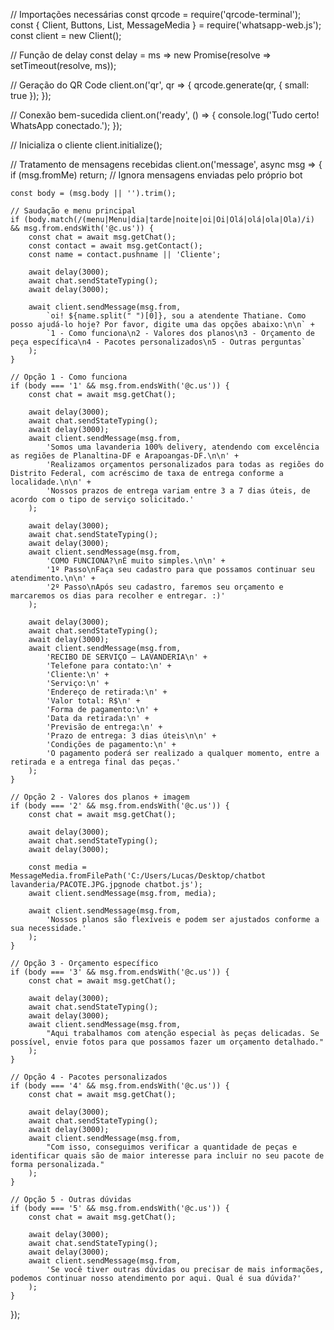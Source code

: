 // Importações necessárias
const qrcode = require('qrcode-terminal');
const { Client, Buttons, List, MessageMedia } = require('whatsapp-web.js');
const client = new Client();

// Função de delay
const delay = ms => new Promise(resolve => setTimeout(resolve, ms));

// Geração do QR Code
client.on('qr', qr => {
    qrcode.generate(qr, { small: true });
});

// Conexão bem-sucedida
client.on('ready', () => {
    console.log('Tudo certo! WhatsApp conectado.');
});

// Inicializa o cliente
client.initialize();

// Tratamento de mensagens recebidas
client.on('message', async msg => {
    if (msg.fromMe) return; // Ignora mensagens enviadas pelo próprio bot

    const body = (msg.body || '').trim();

    // Saudação e menu principal
    if (body.match(/(menu|Menu|dia|tarde|noite|oi|Oi|Olá|olá|ola|Ola)/i) && msg.from.endsWith('@c.us')) {
        const chat = await msg.getChat();
        const contact = await msg.getContact();
        const name = contact.pushname || 'Cliente';

        await delay(3000);
        await chat.sendStateTyping();
        await delay(3000);

        await client.sendMessage(msg.from,
            `oi! ${name.split(" ")[0]}, sou a atendente Thatiane. Como posso ajudá-lo hoje? Por favor, digite uma das opções abaixo:\n\n` +
            `1 - Como funciona\n2 - Valores dos planos\n3 - Orçamento de peça específica\n4 - Pacotes personalizados\n5 - Outras perguntas`
        );
    }

    // Opção 1 - Como funciona
    if (body === '1' && msg.from.endsWith('@c.us')) {
        const chat = await msg.getChat();

        await delay(3000);
        await chat.sendStateTyping();
        await delay(3000);
        await client.sendMessage(msg.from,
            'Somos uma lavanderia 100% delivery, atendendo com excelência as regiões de Planaltina-DF e Arapoangas-DF.\n\n' +
            'Realizamos orçamentos personalizados para todas as regiões do Distrito Federal, com acréscimo de taxa de entrega conforme a localidade.\n\n' +
            'Nossos prazos de entrega variam entre 3 a 7 dias úteis, de acordo com o tipo de serviço solicitado.'
        );

        await delay(3000);
        await chat.sendStateTyping();
        await delay(3000);
        await client.sendMessage(msg.from,
            'COMO FUNCIONA?\nÉ muito simples.\n\n' +
            '1º Passo\nFaça seu cadastro para que possamos continuar seu atendimento.\n\n' +
            '2º Passo\nApós seu cadastro, faremos seu orçamento e marcaremos os dias para recolher e entregar. :)'
        );

        await delay(3000);
        await chat.sendStateTyping();
        await delay(3000);
        await client.sendMessage(msg.from,
            'RECIBO DE SERVIÇO – LAVANDERIA\n' +
            'Telefone para contato:\n' +
            'Cliente:\n' +
            'Serviço:\n' +
            'Endereço de retirada:\n' +
            'Valor total: R$\n' +
            'Forma de pagamento:\n' +
            'Data da retirada:\n' +
            'Previsão de entrega:\n' +
            'Prazo de entrega: 3 dias úteis\n\n' +
            'Condições de pagamento:\n' +
            'O pagamento poderá ser realizado a qualquer momento, entre a retirada e a entrega final das peças.'
        );
    }

    // Opção 2 - Valores dos planos + imagem
    if (body === '2' && msg.from.endsWith('@c.us')) {
        const chat = await msg.getChat();

        await delay(3000);
        await chat.sendStateTyping();
        await delay(3000);

        const media = MessageMedia.fromFilePath('C:/Users/Lucas/Desktop/chatbot lavanderia/PACOTE.JPG.jpgnode chatbot.js');
        await client.sendMessage(msg.from, media);

        await client.sendMessage(msg.from,
            'Nossos planos são flexíveis e podem ser ajustados conforme a sua necessidade.'
        );
    }

    // Opção 3 - Orçamento específico
    if (body === '3' && msg.from.endsWith('@c.us')) {
        const chat = await msg.getChat();

        await delay(3000);
        await chat.sendStateTyping();
        await delay(3000);
        await client.sendMessage(msg.from,
            "Aqui trabalhamos com atenção especial às peças delicadas. Se possível, envie fotos para que possamos fazer um orçamento detalhado."
        );
    }

    // Opção 4 - Pacotes personalizados
    if (body === '4' && msg.from.endsWith('@c.us')) {
        const chat = await msg.getChat();

        await delay(3000);
        await chat.sendStateTyping();
        await delay(3000);
        await client.sendMessage(msg.from,
            "Com isso, conseguimos verificar a quantidade de peças e identificar quais são de maior interesse para incluir no seu pacote de forma personalizada."
        );
    }

    // Opção 5 - Outras dúvidas
    if (body === '5' && msg.from.endsWith('@c.us')) {
        const chat = await msg.getChat();

        await delay(3000);
        await chat.sendStateTyping();
        await delay(3000);
        await client.sendMessage(msg.from,
            'Se você tiver outras dúvidas ou precisar de mais informações, podemos continuar nosso atendimento por aqui. Qual é sua dúvida?'
        );
    }
});
